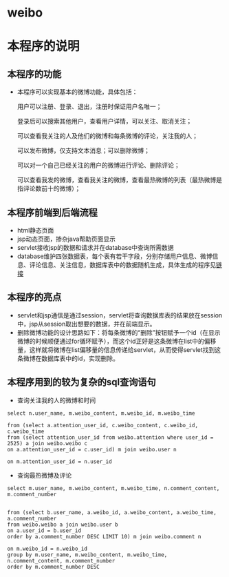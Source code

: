 weibo
=====
# 本程序的说明

## 本程序的功能
- 本程序可以实现基本的微博功能，具体包括：

    用户可以注册、登录、退出，注册时保证用户名唯一；

    登录后可以搜索其他用户，查看用户详情，可以关注、取消关注；
    
    可以查看我关注的人及他们的微博和每条微博的评论，关注我的人；

    可以发布微博，仅支持文本消息；可以删除微博；
    
    可以对一个自己已经关注的用户的微博进行评论、删除评论；

    可以查看我发的微博，查看我关注的微博，查看最热微博的列表（最热微博是指评论数前十的微博）；
    
## 本程序前端到后端流程
- html静态页面
- jsp动态页面，掺杂java帮助页面显示
- servlet接收jsp的数据和请求并在database中查询所需数据
- database维护四张数据表，每个表有若干字段，分别存储用户信息、微博信息、评论信息、关注信息，数据库表中的数据随机生成，具体生成的程序见[链接](https://github.com/changsiyuan/creat_weibo_data)

## 本程序的亮点
- servlet和jsp通信是通过session，servlet将查询数据库表的结果放在session中，jsp从session取出想要的数据，并在前端显示。
- 删除微博功能的设计思路如下：将每条微博的“删除”按钮赋予一个id（在显示微博的时候顺便通过for循环赋予），而这个id正好是这条微博在list中的偏移量，这样就将微博在list偏移量的信息传递给servlet，从而使得servlet找到这条微博在数据库表中的id，实现删除。

## 本程序用到的较为复杂的sql查询语句
- 查询关注我的人的微博和时间
```
select n.user_name, m.weibo_content, m.weibo_id, m.weibo_time

from (select a.attention_user_id, c.weibo_content, c.weibo_id, c.weibo_time 
from (select attention_user_id from weibo.attention where user_id = 2525) a join weibo.weibo c
on a.attention_user_id = c.user_id) m join weibo.user n

on m.attention_user_id = n.user_id
```
- 查询最热微博及评论
```
select m.user_name, m.weibo_content, m.weibo_time, n.comment_content, m.comment_number


from (select b.user_name, a.weibo_id, a.weibo_content, a.weibo_time, a.comment_number
from weibo.weibo a join weibo.user b
on a.user_id = b.user_id
order by a.comment_number DESC LIMIT 10) m join weibo.comment n

on m.weibo_id = n.weibo_id
group by m.user_name, m.weibo_content, m.weibo_time, n.comment_content, m.comment_number
order by m.comment_number DESC 
```

